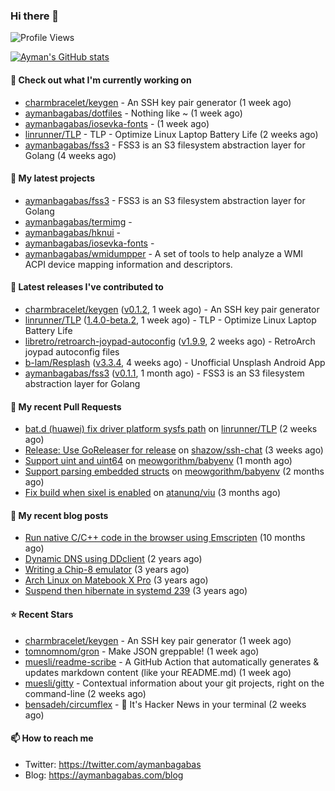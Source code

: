 ### Hi there 👋

![Profile Views](https://komarev.com/ghpvc/?username=aymanbagabas&label=PROFILE+VIEWS)

[![Ayman's GitHub stats](https://github-readme-stats.vercel.app/api?username=aymanbagabas&count_private=true&show_icons=true)](https://github.com/anuraghazra/github-readme-stats)

#### 👷 Check out what I'm currently working on

- [charmbracelet/keygen](https://github.com/charmbracelet/keygen) - An SSH key pair generator (1 week ago)
- [aymanbagabas/dotfiles](https://github.com/aymanbagabas/dotfiles) - Nothing like ~ (1 week ago)
- [aymanbagabas/iosevka-fonts](https://github.com/aymanbagabas/iosevka-fonts) -  (1 week ago)
- [linrunner/TLP](https://github.com/linrunner/TLP) - TLP - Optimize Linux Laptop Battery Life (2 weeks ago)
- [aymanbagabas/fss3](https://github.com/aymanbagabas/fss3) - FSS3 is an S3 filesystem abstraction layer for Golang (4 weeks ago)

#### 🌱 My latest projects

- [aymanbagabas/fss3](https://github.com/aymanbagabas/fss3) - FSS3 is an S3 filesystem abstraction layer for Golang
- [aymanbagabas/termimg](https://github.com/aymanbagabas/termimg) - 
- [aymanbagabas/hknui](https://github.com/aymanbagabas/hknui) - 
- [aymanbagabas/iosevka-fonts](https://github.com/aymanbagabas/iosevka-fonts) - 
- [aymanbagabas/wmidumpper](https://github.com/aymanbagabas/wmidumpper) - A set of tools to help analyze a WMI ACPI device mapping information and descriptors.

#### 🔭 Latest releases I've contributed to

- [charmbracelet/keygen](https://github.com/charmbracelet/keygen) ([v0.1.2](https://github.com/charmbracelet/keygen/releases/tag/v0.1.2), 1 week ago) - An SSH key pair generator
- [linrunner/TLP](https://github.com/linrunner/TLP) ([1.4.0-beta.2](https://github.com/linrunner/TLP/releases/tag/1.4.0-beta.2), 1 week ago) - TLP - Optimize Linux Laptop Battery Life
- [libretro/retroarch-joypad-autoconfig](https://github.com/libretro/retroarch-joypad-autoconfig) ([v1.9.9](https://github.com/libretro/retroarch-joypad-autoconfig/releases/tag/v1.9.9), 2 weeks ago) - RetroArch joypad autoconfig files
- [b-lam/Resplash](https://github.com/b-lam/Resplash) ([v3.3.4](https://github.com/b-lam/Resplash/releases/tag/v3.3.4), 4 weeks ago) - Unofficial Unsplash Android App
- [aymanbagabas/fss3](https://github.com/aymanbagabas/fss3) ([v0.1.1](https://github.com/aymanbagabas/fss3/releases/tag/v0.1.1), 1 month ago) - FSS3 is an S3 filesystem abstraction layer for Golang

#### 🔨 My recent Pull Requests

- [bat.d (huawei) fix driver platform sysfs path](https://github.com/linrunner/TLP/pull/577) on [linrunner/TLP](https://github.com/linrunner/TLP) (2 weeks ago)
- [Release: Use GoReleaser for release](https://github.com/shazow/ssh-chat/pull/400) on [shazow/ssh-chat](https://github.com/shazow/ssh-chat) (3 weeks ago)
- [Support uint and uint64](https://github.com/meowgorithm/babyenv/pull/2) on [meowgorithm/babyenv](https://github.com/meowgorithm/babyenv) (1 month ago)
- [Support parsing embedded structs](https://github.com/meowgorithm/babyenv/pull/1) on [meowgorithm/babyenv](https://github.com/meowgorithm/babyenv) (2 months ago)
- [Fix build when sixel is enabled](https://github.com/atanunq/viu/pull/76) on [atanunq/viu](https://github.com/atanunq/viu) (3 months ago)

#### 📜 My recent blog posts

- [Run native C/C&#43;&#43; code in the browser using Emscripten](https://aymanbagabas.com/blog/2020/11/18/run-native-c-c&#43;&#43;-code-in-the-browser-using-emscripten.html) (10 months ago)
- [Dynamic DNS using DDclient](https://aymanbagabas.com/blog/2019/02/16/dynamic-dns-using-ddclient.html) (2 years ago)
- [Writing a Chip-8 emulator](https://aymanbagabas.com/blog/2018/09/17/chip-8-emulator.html) (3 years ago)
- [Arch Linux on Matebook X Pro](https://aymanbagabas.com/blog/2018/07/23/archlinux-on-matebook-x-pro.html) (3 years ago)
- [Suspend then hibernate in systemd 239](https://aymanbagabas.com/blog/2018/07/18/suspend-then-hibernate.html) (3 years ago)

#### ⭐ Recent Stars

- [charmbracelet/keygen](https://github.com/charmbracelet/keygen) - An SSH key pair generator (1 week ago)
- [tomnomnom/gron](https://github.com/tomnomnom/gron) - Make JSON greppable! (1 week ago)
- [muesli/readme-scribe](https://github.com/muesli/readme-scribe) - A GitHub Action that automatically generates &amp; updates markdown content (like your README.md) (1 week ago)
- [muesli/gitty](https://github.com/muesli/gitty) - Contextual information about your git projects, right on the command-line (2 weeks ago)
- [bensadeh/circumflex](https://github.com/bensadeh/circumflex) - 🌿 It&#39;s Hacker News in your terminal (2 weeks ago)

#### 📫 How to reach me

- Twitter: https://twitter.com/aymanbagabas
- Blog: https://aymanbagabas.com/blog
